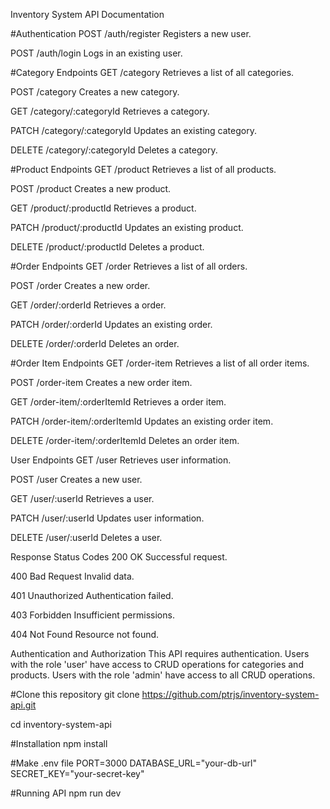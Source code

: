 Inventory System API Documentation

#Authentication
POST /auth/register
Registers a new user.

POST /auth/login
Logs in an existing user.

#Category Endpoints
GET /category
Retrieves a list of all categories.

POST /category
Creates a new category.

GET /category/:categoryId
Retrieves a category.

PATCH /category/:categoryId
Updates an existing category.

DELETE /category/:categoryId
Deletes a category.

#Product Endpoints
GET /product
Retrieves a list of all products.

POST /product
Creates a new product.

GET /product/:productId
Retrieves a product.

PATCH /product/:productId
Updates an existing product.

DELETE /product/:productId
Deletes a product.

#Order Endpoints
GET /order
Retrieves a list of all orders.

POST /order
Creates a new order.

GET /order/:orderId
Retrieves a order.

PATCH /order/:orderId
Updates an existing order.

DELETE /order/:orderId
Deletes an order.

#Order Item Endpoints
GET /order-item
Retrieves a list of all order items.

POST /order-item
Creates a new order item.

GET /order-item/:orderItemId
Retrieves a order item.

PATCH /order-item/:orderItemId
Updates an existing order item.

DELETE /order-item/:orderItemId
Deletes an order item.

User Endpoints
GET /user
Retrieves user information.

POST /user
Creates a new user.

GET /user/:userId
Retrieves a user.

PATCH /user/:userId
Updates user information.

DELETE /user/:userId
Deletes a user.

Response Status Codes
200 OK
Successful request.

400 Bad Request
Invalid data.

401 Unauthorized
Authentication failed.

403 Forbidden
Insufficient permissions.

404 Not Found
Resource not found.

Authentication and Authorization
This API requires authentication.
Users with the role 'user' have access to CRUD operations for categories and products.
Users with the role 'admin' have access to all CRUD operations.

#Clone this repository
git clone https://github.com/ptrjs/inventory-system-api.git

cd inventory-system-api

#Installation
npm install

#Make .env file
PORT=3000
DATABASE_URL="your-db-url"
SECRET_KEY="your-secret-key"

#Running API
npm run dev
